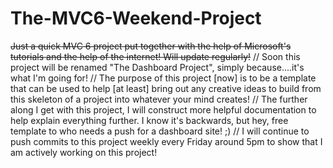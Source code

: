 # The-MVC6-Weekend-Project
~~Just a quick MVC 6 project put together with the help of Microsoft's tutorials and the help of the internet! Will update regularly!~~
// Soon this project will be renamed "The Dashboard Project", simply because....it's what I'm going for!
// The purpose of this project [now] is to be a template that can be used to help [at least] bring out any creative ideas to build from this skeleton of a project into whatever your mind creates!
// The further along I get with this project, I will construct more helpful documentation to help explain everything further. I know it's backwards, but hey, free template to who needs a push for a dashboard site! ;)
// I will continue to push commits to this project weekly every Friday around 5pm to show that I am actively working on this project!
